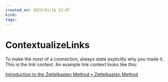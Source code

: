 ```yaml
---
created_on: 2023/01/16 12:07
kind:
tags:
---
```


# ContextualizeLinks

To make the most of a connection, always state explicitly why you made it. This is the link context. An example link context looks like this:

[Introduction to the Zettelkasten Method • Zettelkasten Method](https://zettelkasten.de/introduction/)
